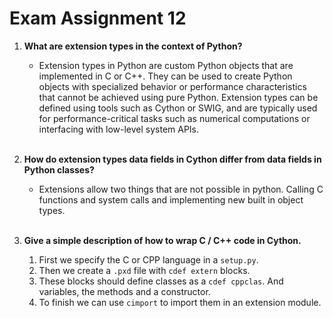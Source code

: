 # Exam Assignment 12

1. **What are extension types in the context of Python?**

    * Extension types in Python are custom Python objects that are implemented in C or C++. They can be used to create Python objects with specialized behavior or performance characteristics that cannot be achieved using pure Python. Extension types can be defined using tools such as Cython or SWIG, and are typically used for performance-critical tasks such as numerical computations or interfacing with low-level system APIs. 
    <br>

2. **How do extension types data fields in Cython differ from data fields in Python classes?**

    * Extensions allow two things that are not possible in python. Calling C functions and system calls and implementing new built in object types. 
    <br>

3. **Give a simple description of how to wrap C / C++ code in Cython.**

    1. First we specify the C or CPP language in a ```setup.py```.
    2. Then we create a ```.pxd``` file with ```cdef extern``` blocks.
    3. These blocks should define classes as a ```cdef cppclas```. And variables, the methods and a constructor.
    4. To finish we can use ```cimport``` to import them in an extension module.
    <br>
